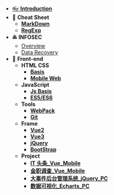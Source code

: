 - [👓 **Introduction**](./README.md)
- 📝 **Cheat Sheet**
  - [**MarkDown**](./CheatSheet/MarkDown/MarkDown.md)
  - [**RegExp**](./CheatSheet/RegExp/RegExp.md)
- 🚔 **INFOSEC**
  - [Overview](./INFOSEC/信息安全概论.md)
  - [Data Recovery](./INFOSEC/底层数据恢复.md)
- 🚀 **Front-end**
  - **HTML CSS**
    - [**Basis**](./Front-end/html%20css/HtmlCss.md)
    - [**Mobile Web**](./Front-end/html%20css/移动web.md)
  - **JavaScript**
    - [**Js Basis**](./Front-end/JavaScript/JavaScript.md)
    - [**ES5/ES6**](./Front-end/JavaScript/ES5_6.md)
  - **Tools**
    - [**WebPack**](./Front-end/Tools/webpack/webpack.md)
    - [**Git**](./Front-end/Tools/Git/git.md)
  - **Frame**
    - [**Vue2**](./Front-end/Frame/Vue/vue2.md)
    - [**Vue3**](./Front-end/Frame/Vue/vue3.md)
    - [**jQuery**](./Front-end/Frame/jQuery/jQuery.md)
    - [**BootStrap**](./Front-end/Frame/bootStrap/bootStrap.md)
  - **Project**
    - [**IT 头条\_Vue_Mobile**](./Front-end/Project/IT头条/笔记/IT头条.md)
    - [**金职调查\_Vue_Mobile**](./Front-end/Project/金职调查/笔记/金职调查.md)
    - [**大事件后台管理系统\_jQuery_PC**](./Front-end/Project/大事件后台管理系统/笔记/大事件后台管理系统.md)
    - [**数据可视化\_Echarts_PC**](./Front-end/Project/数据可视化/笔记/数据可视化.md)
